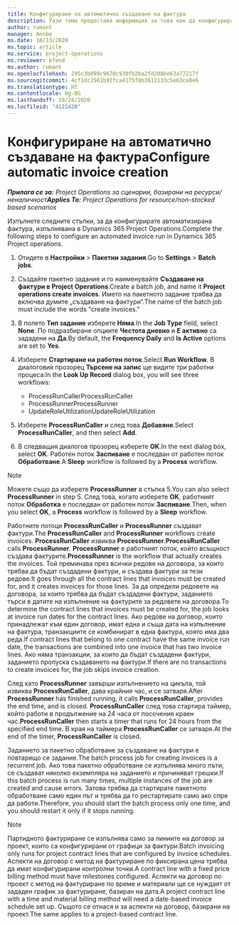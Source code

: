 ```yaml
---
title: Конфигуриране на автоматично създаване на фактура
description: Тази тема предоставя информация за това как да конфигурирате на системата за автоматично генериране на фактури.
author: rumant
manager: Annbe
ms.date: 10/13/2020
ms.topic: article
ms.service: project-operations
ms.reviewer: kfend
ms.author: rumant
ms.openlocfilehash: 295c3b099c9670c930fb2ba2fd208be63a77217f
ms.sourcegitcommit: 4cf1dc1561b92fca4175f0b3813133c5e63ce8e6
ms.translationtype: HT
ms.contentlocale: bg-BG
ms.lasthandoff: 10/28/2020
ms.locfileid: "4122420"
---
```

# <a name="configure-automatic-invoice-creation"></a><span data-ttu-id="ac597-103">Конфигуриране на автоматично създаване на фактура</span><span class="sxs-lookup"><span data-stu-id="ac597-103">Configure automatic invoice creation</span></span>

<span data-ttu-id="ac597-104">_**Прилага се за:** Project Operations за сценарии, базирани на ресурси/неналичност_</span><span class="sxs-lookup"><span data-stu-id="ac597-104">_**Applies To:** Project Operations for resource/non-stocked based scenarios_</span></span>


<span data-ttu-id="ac597-105">Изпълнете следните стъпки, за да конфигурирате автоматизирана фактура, изпълнявана в Dynamics 365 Project Operations.</span><span class="sxs-lookup"><span data-stu-id="ac597-105">Complete the following steps to configure an automated invoice run in Dynamics 365 Project operations.</span></span>

1. <span data-ttu-id="ac597-106">Отидете в **Настройки** > **Пакетни задания**.</span><span class="sxs-lookup"><span data-stu-id="ac597-106">Go to **Settings** > **Batch jobs**.</span></span>
2. <span data-ttu-id="ac597-107">Създайте пакетно задание и го наименувайте **Създаване на фактури в Project Operations**.</span><span class="sxs-lookup"><span data-stu-id="ac597-107">Create a batch job, and name it **Project operations create invoices**.</span></span> <span data-ttu-id="ac597-108">Името на пакетното задание трябва да включва думите „създаване на фактури“.</span><span class="sxs-lookup"><span data-stu-id="ac597-108">The name of the batch job must include the words "create invoices."</span></span>
3. <span data-ttu-id="ac597-109">В полето **Тип задание** изберете **Няма**.</span><span class="sxs-lookup"><span data-stu-id="ac597-109">In the **Job Type** field, select **None**.</span></span> <span data-ttu-id="ac597-110">По подразбиране опциите **Честота дневно** и **Е активно** са зададени на **Да**.</span><span class="sxs-lookup"><span data-stu-id="ac597-110">By default, the **Frequency Daily** and **Is Active** options are set to **Yes**.</span></span>
4. <span data-ttu-id="ac597-111">Изберете **Стартиране на работен поток**.</span><span class="sxs-lookup"><span data-stu-id="ac597-111">Select **Run Workflow**.</span></span> <span data-ttu-id="ac597-112">В диалоговия прозорец **Търсене на запис** ще видите три работни процеса:</span><span class="sxs-lookup"><span data-stu-id="ac597-112">In the **Look Up Record** dialog box, you will see three workflows:</span></span>

    - <span data-ttu-id="ac597-113">ProcessRunCaller</span><span class="sxs-lookup"><span data-stu-id="ac597-113">ProcessRunCaller</span></span>
    - <span data-ttu-id="ac597-114">ProcessRunner</span><span class="sxs-lookup"><span data-stu-id="ac597-114">ProcessRunner</span></span>
    - <span data-ttu-id="ac597-115">UpdateRoleUtilization</span><span class="sxs-lookup"><span data-stu-id="ac597-115">UpdateRoleUtilization</span></span>

5. <span data-ttu-id="ac597-116">Изберете **ProcessRunCaller** и след това **Добавяне**.</span><span class="sxs-lookup"><span data-stu-id="ac597-116">Select **ProcessRunCaller**, and then select **Add**.</span></span>
6. <span data-ttu-id="ac597-117">В следващия диалогов прозорец изберете **OK**.</span><span class="sxs-lookup"><span data-stu-id="ac597-117">In the next dialog box, select **OK**.</span></span> <span data-ttu-id="ac597-118">Работен поток **Заспиване** е последван от работен поток **Обработване**.</span><span class="sxs-lookup"><span data-stu-id="ac597-118">A **Sleep** workflow is followed by a **Process** workflow.</span></span>

  > [!NOTE]
  > <span data-ttu-id="ac597-119">Можете също да изберете **ProcessRunner** в стъпка 5.</span><span class="sxs-lookup"><span data-stu-id="ac597-119">You can also select **ProcessRunner** in step 5.</span></span> <span data-ttu-id="ac597-120">След това, когато изберете **OK**, работният поток **Обработка** е последван от работен поток **Заспиване**.</span><span class="sxs-lookup"><span data-stu-id="ac597-120">Then, when you select **OK**, a **Process** workflow is followed by a **Sleep** workflow.</span></span>

<span data-ttu-id="ac597-121">Работните потоци **ProcessRunCaller** и **ProcessRunner** създават фактури.</span><span class="sxs-lookup"><span data-stu-id="ac597-121">The **ProcessRunCaller** and **ProcessRunner** workflows create invoices.</span></span> <span data-ttu-id="ac597-122">**ProcessRunCaller** извиква **ProcessRunner**.</span><span class="sxs-lookup"><span data-stu-id="ac597-122">**ProcessRunCaller** calls **ProcessRunner**.</span></span> <span data-ttu-id="ac597-123">**ProcessRunner** е работният поток, който всъщност създава фактурите.</span><span class="sxs-lookup"><span data-stu-id="ac597-123">**ProcessRunner** is the workflow that actually creates the invoices.</span></span> <span data-ttu-id="ac597-124">Той преминава през всички редове на договора, за които трябва да бъдат създадени фактури, и създава фактури за тези редове.</span><span class="sxs-lookup"><span data-stu-id="ac597-124">It goes through all the contract lines that invoices must be created for, and it creates invoices for those lines.</span></span> <span data-ttu-id="ac597-125">За да определи редовете на договора, за които трябва да бъдат създадени фактури, заданието търси в датите на изпълнение на фактурите за редовете на договора.</span><span class="sxs-lookup"><span data-stu-id="ac597-125">To determine the contract lines that invoices must be created for, the job looks at invoice run dates for the contract lines.</span></span> <span data-ttu-id="ac597-126">Ако редове на договор, които принадлежат към един договор, имат една и съща дата на изпълнение на фактура, транзакциите се комбинират в една фактура, която има два реда.</span><span class="sxs-lookup"><span data-stu-id="ac597-126">If contract lines that belong to one contract have the same invoice run date, the transactions are combined into one invoice that has two invoice lines.</span></span> <span data-ttu-id="ac597-127">Ако няма транзакции, за които да бъдат създадени фактури, заданието пропуска създаването на фактури.</span><span class="sxs-lookup"><span data-stu-id="ac597-127">If there are no transactions to create invoices for, the job skips invoice creation.</span></span>

<span data-ttu-id="ac597-128">След като **ProcessRunner** завърши изпълнението на цикъла, той извиква **ProcessRunCaller**, дава крайния час, и се затваря.</span><span class="sxs-lookup"><span data-stu-id="ac597-128">After **ProcessRunner** has finished running, it calls **ProcessRunCaller**, provides the end time, and is closed.</span></span> <span data-ttu-id="ac597-129">**ProcessRunCaller** след това стартира таймер, който работи в продължение на 24 часа от посочения краен час.</span><span class="sxs-lookup"><span data-stu-id="ac597-129">**ProcessRunCaller** then starts a timer that runs for 24 hours from the specified end time.</span></span> <span data-ttu-id="ac597-130">В края на таймера **ProcessRunCaller** се затваря.</span><span class="sxs-lookup"><span data-stu-id="ac597-130">At the end of the timer, **ProcessRunCaller** is closed.</span></span>

<span data-ttu-id="ac597-131">Заданието за пакетно обработване за създаване на фактури е повтарящо се задание.</span><span class="sxs-lookup"><span data-stu-id="ac597-131">The batch process job for creating invoices is a recurrent job.</span></span> <span data-ttu-id="ac597-132">Ако това пакетно обработване се изпълнява много пъти, се създават няколко екземпляра на заданието и причиняват грешки.</span><span class="sxs-lookup"><span data-stu-id="ac597-132">If this batch process is run many times, multiple instances of the job are created and cause errors.</span></span> <span data-ttu-id="ac597-133">Затова трябва да стартирате пакетното обработване само един път и трябва да го рестартирате само ако спре да работи.</span><span class="sxs-lookup"><span data-stu-id="ac597-133">Therefore, you should start the batch process only one time, and you should restart it only if it stops running.</span></span>

> [!NOTE]
> <span data-ttu-id="ac597-134">Партидното фактуриране се изпълнява само за линиите на договор за проект, които са конфигурирани от графици за фактури.</span><span class="sxs-lookup"><span data-stu-id="ac597-134">Batch invoicing only runs for project contract lines that are configured by invoice schedules.</span></span> <span data-ttu-id="ac597-135">Аспекти на договор с метод на фактуриране по фиксирана цена трябва да имат конфигурирани контролни точки.</span><span class="sxs-lookup"><span data-stu-id="ac597-135">A contract line with a fixed price billing method must have milestones configured.</span></span> <span data-ttu-id="ac597-136">Аспекти на договор по проект с метод на фактуриране по време и материали ще се нуждаят от зададен график за фактуриране, базиран на дата.</span><span class="sxs-lookup"><span data-stu-id="ac597-136">A project contract line with a time and material billing method will need a date-based invoice schedule set up.</span></span> <span data-ttu-id="ac597-137">Същото се отнася и за аспекти на договор, базирани на проект.</span><span class="sxs-lookup"><span data-stu-id="ac597-137">The same applies to a project-based contract line.</span></span>     
